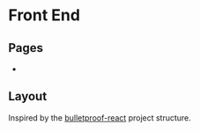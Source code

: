 # Front End

## Pages

-

## Layout

Inspired by the [bulletproof-react](https://github.com/alan2207/bulletproof-react/blob/master/docs/project-structure.md) project structure.
